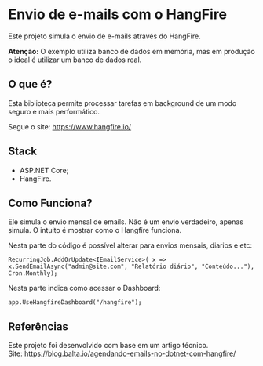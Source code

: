 # Envio de e-mails com o HangFire
Este projeto simula o envio de e-mails através do HangFire.

**Atenção:** 
O exemplo utiliza banco de dados em memória, mas em produção o ideal
é utilizar um banco de dados real.

## O que é?
Esta biblioteca permite processar tarefas em background de um modo seguro e 
mais performático.

Segue o site: https://www.hangfire.io/

## Stack
- ASP.NET Core;
- HangFire.

## Como Funciona?
Ele simula o envio mensal de emails. Não é um envio verdadeiro, apenas simula.
O intuito é mostrar como o Hangfire funciona.

Nesta parte do código é possível alterar para envios mensais, diarios e etc:

`RecurringJob.AddOrUpdate<IEmailService>(
    x => x.SendEmailAsync("admin@site.com", "Relatório diário", "Conteúdo..."),
    Cron.Monthly);`

Nesta parte indica como acessar o Dashboard:

`app.UseHangfireDashboard("/hangfire");`

## Referências
Este projeto foi desenvolvido com base em um artigo técnico. <br>
Site: https://blog.balta.io/agendando-emails-no-dotnet-com-hangfire/
